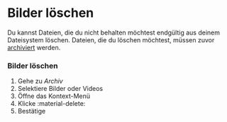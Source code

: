 # Bilder löschen #
Du kannst Dateien, die du nicht behalten möchtest endgültig aus deinem Dateisystem löschen. 
Dateien, die du löschen möchtest, müssen zuvor [archiviert](./archive.md) werden.

### Bilder löschen ###

1. Gehe zu *Archiv*
2. Selektiere Bilder oder Videos
2. Öffne das Kontext-Menü
3. Klicke :material-delete:
4. Bestätige
